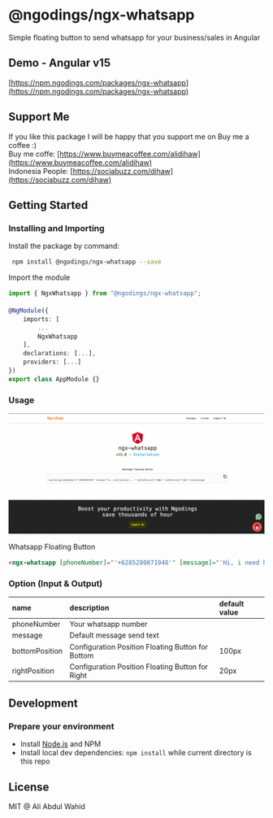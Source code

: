 # @ngodings/ngx-whatsapp

Simple floating button to send whatsapp for your business/sales in Angular

## Demo - Angular v15

[https://npm.ngodings.com/packages/ngx-whatsapp](https://npm.ngodings.com/packages/ngx-whatsapp)

## Support Me

If you like this package I will be happy that you support me on Buy me a coffee :) <br />
Buy me coffe: [https://www.buymeacoffee.com/alidihaw](https://www.buymeacoffee.com/alidihaw) <br />
Indonesia People: [https://sociabuzz.com/dihaw](https://sociabuzz.com/dihaw)

## Getting Started

### Installing and Importing

Install the package by command:

```sh
 npm install @ngodings/ngx-whatsapp --save
```

Import the module

```ts
import { NgxWhatsapp } from "@ngodings/ngx-whatsapp";

@NgModule({
    imports: [
        ...
        NgxWhatsapp
    ],
    declarations: [...],
    providers: [...]
})
export class AppModule {}
```

### Usage 

<p align="center">
  <img width="800" src="https://raw.githubusercontent.com/alidihaw/ngodings/master/packages/ngx-whatsapp/public/sample1.png">
</p>

Whatsapp Floating Button

```html
<ngx-whatsapp [phoneNumber]="'+6285280871948'" [message]="'Hi, i need help about ... '" [bottomPosition]="'100px'" [rightPosition]="'20px'"></ngx-whatsapp>
```

### Option (Input & Output)

| name | description | default value   |
| :---------- | :------------------------------------------------------------ | :-------------- |
| phoneNumber | Your whatsapp number | |
| message | Default message send text | |
| bottomPosition | Configuration Position Floating Button for Bottom | 100px |
| rightPosition | Configuration Position Floating Button for Right | 20px |

## Development

### Prepare your environment
* Install [Node.js](http://nodejs.org/) and NPM
* Install local dev dependencies: `npm install` while current directory is this repo

## License

MIT @ Ali Abdul Wahid
